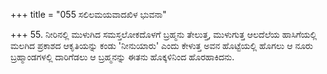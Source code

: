 +++
title = "055 ಸಲಿಲಮಯವಾದಖಿಳ ಭುವನಾ"

+++
55. ನೀರಿನಲ್ಲಿ ಮುಳುಗಿದ ಸಮಸ್ತಲೋಕದೊಳಗೆ ಬ್ರಹ್ಮನು ತೇಲುತ್ತ, ಮುಳುಗುತ್ತ ಆಲದೆಲೆಯ ಹಾಸಿಗೆಯಲ್ಲಿ ಮಲಗಿದ ಪ್ರಕಾಶದ ಆಕೃತಿಯನ್ನು ಕಂಡು 'ನೀನುಯಾರು' ಎಂದು ಕೇಳುತ್ತ ಅವನ ಹೊಟ್ಟೆಯಲ್ಲಿ ಹೊಗಲು ಆ ನೂರು ಬ್ರಹ್ಮಾಂಡಗಳಲ್ಲಿ ದಾರಿಗೆಡಲು ಆ ಬ್ರಹ್ಮನನ್ನು ಈತನು ಹೊಕ್ಕಳಿನಿಂದ ಹೊರಹಾಕಿದನು.